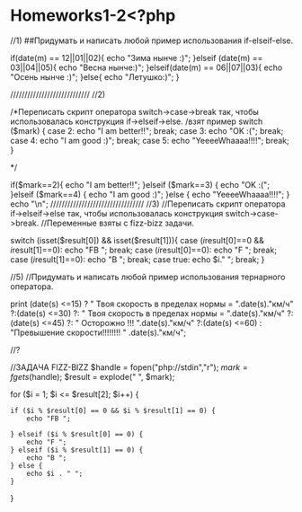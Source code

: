 # Homeworks1-2<?php

//1)
##Придумать и написать любой пример использования if-elseif-else.

if(date(m) == 12||01||02){
    echo "Зима нынче :)";
}elseif (date(m) == 03||04||05){
    echo "Весна нынче:)";
}elseif(date(m) == 06||07||03){
    echo "Осень нынче :)";
}else{
    echo "Летушко:)";
}

////////////////////////////
//2)

/*Переписать скрипт оператора switch->case->break так, чтобы использовалась конструкция if->elseif->else.
/взят пример
switch ($mark) {
    case 2:
        echo "I am better!!";
        break;
    case 3:
        echo "OK :(";
        break;
    case 4:
        echo "I am good :)";
        break;
    case 5:
        echo "YeeeeWhaaaa!!!!";
        break;
}

*/


if($mark==2){
    echo "I am better!!";
}elseif ($mark==3) {
    echo "OK :(";
}elseif ($mark==4) {
    echo "I am good :)";
}else {
    echo "YeeeeWhaaaa!!!!";
}
echo "\n";
/////////////////////////////////
//3)
//Переписать скрипт оператора if->elseif->else так, чтобы использовалась конструкция switch->case->break.
//Переменные взяты с fizz-bizz задачи.

switch (isset($result[0]) && isset($result[1])){
    case ($i%$result[0]==0 && $i%$result[1]==0):
        echo "FB ";
        break;
    case ($i%$result[0]==0):
        echo "F ";
        break;
    case ($i%$result[1]==0):
        echo "B ";
        break;
    case true:
        echo $i." ";
        break;
}


//5)
//Придумать и написать любой пример использования тернарного оператора.

 print (date(s) <=15) ? " Твоя скорость в пределах нормы = ".date(s)."км/ч"
    ?:(date(s) <=30) ?: " Твоя скорость в пределах нормы = ".date(s)."км/ч"
    ?:(date(s) <=45) ?: " Осторожно !!! ".date(s)."км/ч"
    ?:(date(s) <=60) : "Превышение скорости!!!!!!!! " .date(s)."км/ч";

//?






//ЗАДАЧА FIZZ-BIZZ
$handle = fopen("php://stdin","r");
$mark = fgets($handle);
$result = explode(" ", $mark);

for ($i = 1; $i <= $result[2]; $i++) {

    if ($i % $result[0] == 0 && $i % $result[1] == 0) {
        echo "FB ";

    } elseif ($i % $result[0] == 0) {
        echo "F ";
    } elseif ($i % $result[1] == 0) {
        echo "B ";
    } else {
        echo $i . " ";
    }

}











